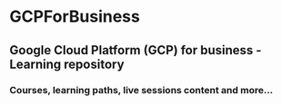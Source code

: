 # GCPForBusiness
## Google Cloud Platform (GCP) for business - Learning repository
### Courses, learning paths, live sessions content and more...
